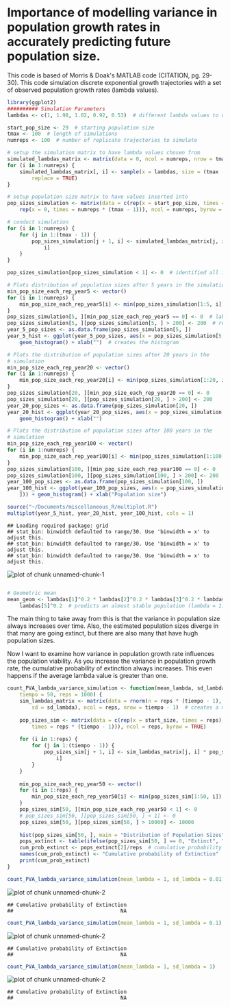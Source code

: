 Importance of modelling variance in population growth rates in accurately predicting future population size.
========================================================

This code is based of Morris & Doak's MATLAB code (CITATION, pg. 29-30).  This code simulation discrete exponential growth trajectories with a set of observed population growth rates (lambda values).


```r
library(ggplot2)
########## Simulation Parameters
lambdas <- c(1, 1.98, 1.02, 0.92, 0.53)  # different lambda values to use for simulation.  There can be as many as you want.  For this simulation, each will be drawn with an equal probability.

start_pop_size <- 29  # starting population size
tmax <- 100  # length of simulations
numreps <- 100  # number of replicate trajectories to simulate

# setup the simulation matrix to have lambda values chosen from
simulated_lambdas_matrix <- matrix(data = 0, ncol = numreps, nrow = tmax - 1)
for (i in 1:numreps) {
    simulated_lambdas_matrix[, i] <- sample(x = lambdas, size = (tmax - 1), 
        replace = TRUE)
}

# setup population size matrix to have values inserted into
pop_sizes_simulation <- matrix(data = c(rep(x = start_pop_size, times = numreps), 
    rep(x = 0, times = numreps * (tmax - 1))), ncol = numreps, byrow = TRUE)

# conduct simulation
for (i in 1:numreps) {
    for (j in 1:(tmax - 1)) {
        pop_sizes_simulation[j + 1, i] <- simulated_lambdas_matrix[j, i] * pop_sizes_simulation[j, 
            i]
    }
}

pop_sizes_simulation[pop_sizes_simulation < 1] <- 0  # identified all instances where population size dipped below 1 individual and labeled it as extinct. 

# Plots distribution of population sizes after 5 years in the simulation
min_pop_size_each_rep_year5 <- vector()
for (i in 1:numreps) {
    min_pop_size_each_rep_year5[i] <- min(pop_sizes_simulation[1:5, i])
}
pop_sizes_simulation[5, ][min_pop_size_each_rep_year5 == 0] <- 0  # labels any population that dipped to the extinction threshold as having gone extinct
pop_sizes_simulation[5, ][pop_sizes_simulation[5, ] > 200] <- 200  # replaces largest values with a value of 200
year_5_pop_sizes <- as.data.frame(pop_sizes_simulation[5, ])
year_5_hist <- ggplot(year_5_pop_sizes, aes(x = pop_sizes_simulation[5, ])) + 
    geom_histogram() + xlab("")  # creates the histogram

# Plots the distribution of population sizes after 20 years in the
# simulation
min_pop_size_each_rep_year20 <- vector()
for (i in 1:numreps) {
    min_pop_size_each_rep_year20[i] <- min(pop_sizes_simulation[1:20, i])
}
pop_sizes_simulation[20, ][min_pop_size_each_rep_year20 == 0] <- 0
pop_sizes_simulation[20, ][pop_sizes_simulation[20, ] > 200] <- 200
year_20_pop_sizes <- as.data.frame(pop_sizes_simulation[20, ])
year_20_hist <- ggplot(year_20_pop_sizes, aes(x = pop_sizes_simulation[20, ])) + 
    geom_histogram() + xlab("")

# Plots the distribution of population sizes after 100 years in the
# simulation
min_pop_size_each_rep_year100 <- vector()
for (i in 1:numreps) {
    min_pop_size_each_rep_year100[i] <- min(pop_sizes_simulation[1:100, i])
}
pop_sizes_simulation[100, ][min_pop_size_each_rep_year100 == 0] <- 0
pop_sizes_simulation[100, ][pop_sizes_simulation[100, ] > 200] <- 200
year_100_pop_sizes <- as.data.frame(pop_sizes_simulation[100, ])
year_100_hist <- ggplot(year_100_pop_sizes, aes(x = pop_sizes_simulation[100, 
    ])) + geom_histogram() + xlab("Population size")

source("~/Documents/miscellaneous_R/multiplot.R")
multiplot(year_5_hist, year_20_hist, year_100_hist, cols = 1)
```

```
## Loading required package: grid
## stat_bin: binwidth defaulted to range/30. Use 'binwidth = x' to adjust this.
## stat_bin: binwidth defaulted to range/30. Use 'binwidth = x' to adjust this.
## stat_bin: binwidth defaulted to range/30. Use 'binwidth = x' to adjust this.
```

![plot of chunk unnamed-chunk-1](figure/unnamed-chunk-1.png) 

```r

# Geometric mean
mean_geom <- lambdas[1]^0.2 * lambdas[2]^0.2 * lambdas[3]^0.2 * lambdas[4]^0.2 * 
    lambdas[5]^0.2  # predicts an almost stable population (lambda = 1)
```


The main thing to take away from this is that the variance in population size always increases over time. Also, the estimated population sizes diverge in that many are going extinct, but there are also many that have hugh population sizes.

Now I want to examine how variance in population growth rate influences the population viability. As you increase the variance in population growth rate, the cumulative probability of extinction always increases. This even happens if the average lambda value is greater than one.


```r
count_PVA_lambda_variance_simulation <- function(mean_lambda, sd_lambda, start_size = 1000, 
    tiempo = 50, reps = 1000) {
    sim_lambdas_matrix <- matrix(data = rnorm(n = reps * (tiempo - 1), mean = mean_lambda, 
        sd = sd_lambda), ncol = reps, nrow = tiempo - 1)  # creates a matrix of lambda values based on randomly selected values (specified by function parameters) from a normal distribution
    
    pop_sizes_sim <- matrix(data = c(rep(x = start_size, times = reps), rep(x = 0, 
        times = reps * (tiempo - 1))), ncol = reps, byrow = TRUE)
    
    for (i in 1:reps) {
        for (j in 1:(tiempo - 1)) {
            pop_sizes_sim[j + 1, i] <- sim_lambdas_matrix[j, i] * pop_sizes_sim[j, 
                i]
        }
    }
    
    min_pop_size_each_rep_year50 <- vector()
    for (i in 1:reps) {
        min_pop_size_each_rep_year50[i] <- min(pop_sizes_sim[1:50, i])
    }
    pop_sizes_sim[50, ][min_pop_size_each_rep_year50 < 1] <- 0
    # pop_sizes_sim[50, ][pop_sizes_sim[50, ] < 1] <- 0
    pop_sizes_sim[50, ][pop_sizes_sim[50, ] > 10000] <- 10000
    
    hist(pop_sizes_sim[50, ], main = "Distribution of Population Sizes")
    pops_extinct <- table(ifelse(pop_sizes_sim[50, ] == 0, "Extinct", "Extant"))
    cum_prob_extinct <- pops_extinct[2]/reps  # cumulative probability of extinction
    names(cum_prob_extinct) <- "Cumulative probability of Extinction"
    print(cum_prob_extinct)
}

count_PVA_lambda_variance_simulation(mean_lambda = 1, sd_lambda = 0.01)
```

![plot of chunk unnamed-chunk-2](figure/unnamed-chunk-21.png) 

```
## Cumulative probability of Extinction 
##                                   NA
```

```r
count_PVA_lambda_variance_simulation(mean_lambda = 1, sd_lambda = 0.1)
```

![plot of chunk unnamed-chunk-2](figure/unnamed-chunk-22.png) 

```
## Cumulative probability of Extinction 
##                                   NA
```

```r
count_PVA_lambda_variance_simulation(mean_lambda = 1, sd_lambda = 1)
```

![plot of chunk unnamed-chunk-2](figure/unnamed-chunk-23.png) 

```
## Cumulative probability of Extinction 
##                                   NA
```



